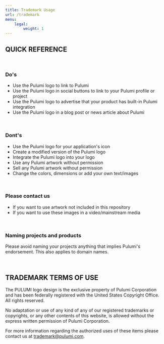 ```yaml
---
title: Trademark Usage
url: /trademark
menu:
    legal:
        weight: 1
---
```


<h2 class="h3">QUICK REFERENCE</h2>
<br />
<h3 class="h4">Do's</h3>
<ul>
    <li>Use the Pulumi logo to link to Pulumi</li>
    <li>Use the Pulumi logo in social buttons to link to your Pulumi profile or project</li>
    <li>Use the Pulumi logo to advertise that your product has built-in Pulumi integration</li>
    <li>Use the Pulumi logo in a blog post or news article about Pulumi</li>
</ul>
<br />
<h3 class="h4">Dont's</h3>
<ul>
    <li>Use the Pulumi logo for your application's icon</li>
    <li>Create a modified version of the Pulumi logo</li>
    <li>Integrate the Pulumi logo into your logo</li>
    <li>Use any Pulumi artwork without permission</li>
    <li>Sell any Pulumi artwork without permission</li>
    <li>Change the colors, dimensions or add your own text/images</li>
</ul>
<br />
<h3 class="h4">Please contact us</h3>
<ul>
    <li>If you want to use artwork not included in this repository</li>
    <li>If you want to use these images in a video/mainstream media</li>
</ul>
<br />
<h3 class="h4">Naming projects and products</h3>
<p>Please avoid naming your projects anything that implies Pulumi's endorsement. This also applies to domain names.</p>
<br />
<h2 class="h3">TRADEMARK TERMS OF USE</h2>

<p>The PULUMI logo design is the exclusive property of Pulumi Corporation and has been federally registered with the United States Copyright Office. All rights reserved.</p>

<p>No adaptation or use of any kind of any of our registered trademarks or copyrights, or any other contents of this website, is allowed without the express written permission of Pulumi Corporation.</p>

<p>For more information regarding the authorized uses of these items please contact us at <a href="mailto:trademark@pulumi.com">trademark@pulumi.com</a>.</p>
